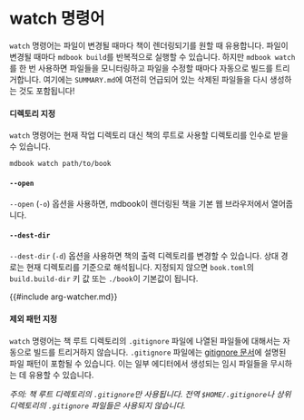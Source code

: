 # watch 명령어

`watch` 명령어는 파일이 변경될 때마다 책이 렌더링되기를 원할 때 유용합니다. 파일이 변경될 때마다 `mdbook build`를 반복적으로 실행할 수 있습니다. 하지만 `mdbook watch`를 한 번 사용하면 파일들을 모니터링하고 파일을 수정할 때마다 자동으로 빌드를 트리거합니다. 여기에는 `SUMMARY.md`에 여전히 언급되어 있는 삭제된 파일들을 다시 생성하는 것도 포함됩니다!

#### 디렉토리 지정

`watch` 명령어는 현재 작업 디렉토리 대신 책의 루트로 사용할 디렉토리를 인수로 받을 수 있습니다.

```bash
mdbook watch path/to/book
```

#### `--open`

`--open` (`-o`) 옵션을 사용하면, mdbook이 렌더링된 책을 기본 웹 브라우저에서 열어줍니다.

#### `--dest-dir`

`--dest-dir` (`-d`) 옵션을 사용하면 책의 출력 디렉토리를 변경할 수 있습니다. 상대 경로는 현재 디렉토리를 기준으로 해석됩니다. 지정되지 않으면 `book.toml`의 `build.build-dir` 키 값 또는 `./book`이 기본값이 됩니다.

{{#include arg-watcher.md}}

#### 제외 패턴 지정

`watch` 명령어는 책 루트 디렉토리의 `.gitignore` 파일에 나열된 파일들에 대해서는 자동으로 빌드를 트리거하지 않습니다. `.gitignore` 파일에는 [gitignore 문서](https://git-scm.com/docs/gitignore)에 설명된 파일 패턴이 포함될 수 있습니다. 이는 일부 에디터에서 생성되는 임시 파일들을 무시하는 데 유용할 수 있습니다.

_주의: 책 루트 디렉토리의 `.gitignore`만 사용됩니다. 전역 `$HOME/.gitignore`나 상위 디렉토리의 `.gitignore` 파일들은 사용되지 않습니다._
